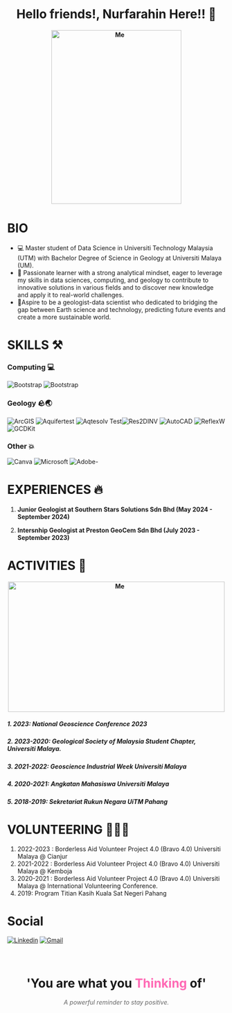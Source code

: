 

<h1 align="center" border-radius: 25px;>Hello friends!, Nurfarahin Here!! 👋 </h1>

<h4 align="center">
  <img src="https://github.com/user-attachments/assets/55098868-6c1c-4b20-96e9-4165204dcc35" alt="Me" width= "300" height="400" />
</p>

# BIO
- 💻 Master student of Data Science in Universiti Technology Malaysia (UTM) with Bachelor Degree of Science in Geology at Universiti Malaya (UM). 
- 🤔 Passionate learner with a strong analytical mindset, eager to leverage my skills in data sciences, computing, and geology to contribute to innovative solutions in various fields and to discover new knowledge and apply it to real-world challenges.
- 🌱Aspire to be a geologist-data scientist who dedicated to bridging the gap between Earth science and technology, predicting future events and create a more sustainable world.


# SKILLS ⚒️
### Computing 💻
![Bootstrap](https://img.shields.io/badge/-Python-05122A?style=flat-plastic&logo=Python&color=white) ![Bootstrap](https://img.shields.io/badge/-MySQL-05122A?style=plastic&logo=MySQL&color=white) 
### Geology 🪨🌏
![ArcGIS](https://img.shields.io/badge/-ArcGIS-007BC3?style=flat-plastic&logo=ArcGIS&color=white) ![Aquifertest](https://img.shields.io/badge/-Aquifertest-0078D7?style=fplastic&logo=Aquifertest&color=blue) ![Aqtesolv Test](https://img.shields.io/badge/-Aqtesolv%20Test-0078D7?style=fplastic&logo=Aqtesolv%20Test&color=blue)![Res2DINV](https://img.shields.io/badge/-Res2DINV-0078D7?style=plastic&logo=Res2DINV&color=green)  ![AutoCAD](https://img.shields.io/badge/-AutoCAD-0078D7?style=plastic&logo=AutoCAD&color=red) ![ReflexW](https://img.shields.io/badge/-ReflexW-0078D7?style=fplastic&logo=ReflexW&color=red)![GCDKit](https://img.shields.io/badge/-GCDKit-0078D7?style=plastic&logo=GCDKit&color=yellow) 
### Other 💥
![Canva](https://img.shields.io/badge/-Canva-00C497?style=plastic&logo=Canva&color=black) ![Microsoft](https://img.shields.io/badge/-Microsoft-0078D7?style=plastic&logo=Microsoft&color=white) ![Adobe](https://img.shields.io/badge/-Adobe-FF0000?style=plastic&logo=Adobe&color=oceanblue)-


# EXPERIENCES 🔥

1. **Junior Geologist at Southern Stars Solutions Sdn Bhd (May 2024 - September 2024)**

2. **Intersnhip Geologist at Preston GeoCem Sdn Bhd (July 2023 - September 2023)**


# ACTIVITIES 🎯
<h4 align="center"> <img src="https://github.com/user-attachments/assets/e4e650ca-f673-40bf-befe-19d696b23fd4" alt="Me" width= "500" height="300" />

 
 ##### 1. 2023: National Geoscience Conference 2023
 ##### 2. 2023-2020: Geological Society of Malaysia Student Chapter, Universiti Malaya.
 ##### 3. 2021-2022: Geoscience Industrial Week Universiti Malaya  
 ##### 4. 2020-2021: Angkatan Mahasiswa Universiti Malaya 
 ##### 5. 2018-2019: Sekretariat Rukun Negara UiTM Pahang

    
# VOLUNTEERING 👩🏻‍🦽
 1. 2022-2023 : Borderless Aid Volunteer Project 4.0 (Bravo 4.0) Universiti Malaya @ Cianjur
 2. 2021-2022 : Borderless Aid Volunteer Project 4.0 (Bravo 4.0) Universiti Malaya @ Kemboja 
 3. 2020-2021 : Borderless Aid Volunteer Project 4.0 (Bravo 4.0) Universiti Malaya @ International Volunteering Conference.
 4. 2019: Program Titian Kasih Kuala Sat Negeri Pahang

# Social
[![Linkedin](https://img.shields.io/badge/-LinkedIn-blue?style=flat&logo=Linkedin&logoColor=white)](https://www.linkedin.com/in/www.linkedin.com/in/nurfarahin-amir-hamzah-2138391bb/) [![Gmail](https://img.shields.io/badge/-Gmail-c14438?style=flat&logo=Gmail&logoColor=white)](mailto:farah.farahin399@gmail.com)


<div align="center" style="background-image: url('https://your-image-url.com'); background-size: cover; padding: 20px;">
  <h1>'You are what you <span style="color: #ff69b4;">Thinking</span> of'</h1>
  <p style="font-style: italic; color: #666;">A powerful reminder to stay positive.</p>
</div>
